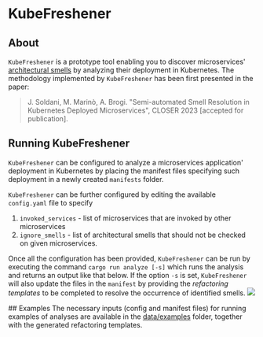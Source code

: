 # KubeFreshener

## About

`KubeFreshener` is a prototype tool enabling you to discover microservices' [architectural smells](http://dx.doi.org/10.1007/s00450-019-00407-8) by analyzing their deployment in Kubernetes. 
The methodology implemented by `KubeFreshener` has been first presented in the paper:
> J. Soldani, M. Marinò, A. Brogi. "Semi-automated Smell Resolution in Kubernetes Deployed Microservices", CLOSER 2023 [accepted for publication].

## Running KubeFreshener
`KubeFreshener` can be configured to analyze a microservices application' deployment in Kubernetes by placing the manifest files specifying such deployment in a newly created `manifests` folder. 

`KubeFreshener` can be further configured by editing the available `config.yaml` file to specify 
1. `invoked_services` - list of microservices that are invoked by other microservices
2. `ignore_smells` - list of architectural smells that should not be checked on given microservices.

Once all the configuration has been provided, `KubeFreshener` can be run by executing the command 
```cargo run analyze [-s]``` 
which runs the analysis and returns an output like that below. If the option `-s` is set, `KubeFreshener` will also update the files in the `manifest` by providing the *refactoring templates* to be completed to resolve the occurrence of identified smells.
![](data/figures/screen.png)

## Examples
The necessary inputs (config and manifest files) for running examples of analyses are available in the [data/examples](data/examples) folder, together with the generated refactoring templates. 
